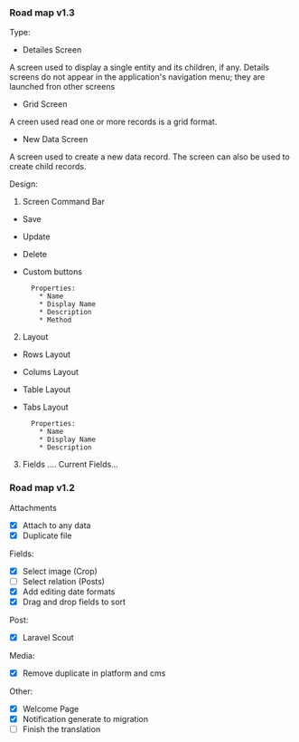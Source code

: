### Road map v1.3

Type:

* Detailes Screen

A screen used to display a single entity and its
children, if any. Details screens do not appear
in the application's navigation menu; they are
launched fron other screens


* Grid Screen

A creen used read one or more records is a grid format.


* New Data Screen

A screen used to create a new data record. The
screen can also be used to create child records.


Design:

1. Screen Command Bar
  * Save
  * Update
  * Delete
  * Custom buttons
  
          Properties:
            * Name
            * Display Name
            * Description
            * Method
      
  
2.  Layout
  * Rows Layout
  * Colums Layout
  * Table Layout
  * Tabs Layout
  
          Properties:
            * Name
            * Display Name
            * Description
  
3. Fields
  .... Current Fields...




### Road map v1.2
Attachments
- [x] Attach to any data
- [x] Duplicate file

Fields:
- [x] Select image (Crop)
- [ ] Select relation (Posts)
- [x] Add editing date formats
- [x] Drag and drop fields to sort

Post:
- [x] Laravel Scout 

Media:
- [x] Remove duplicate in platform and cms

Other:
- [x] Welcome Page
- [x] Notification generate to migration
- [ ] Finish the translation
